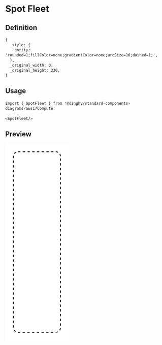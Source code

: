 # Spot Fleet

## Definition

```
{
  _style: { 
    entity: 'rounded=1;fillColor=none;gradientColor=none;arcSize=10;dashed=1;',
  },
  _original_width: 0,
  _original_height: 230,
}
```

## Usage

```
import { SpotFleet } from '@dinghy/standard-components-diagrams/aws17Compute'

<SpotFleet/>
```

## Preview

<img src="./spot-fleet.png" width="200"/>
